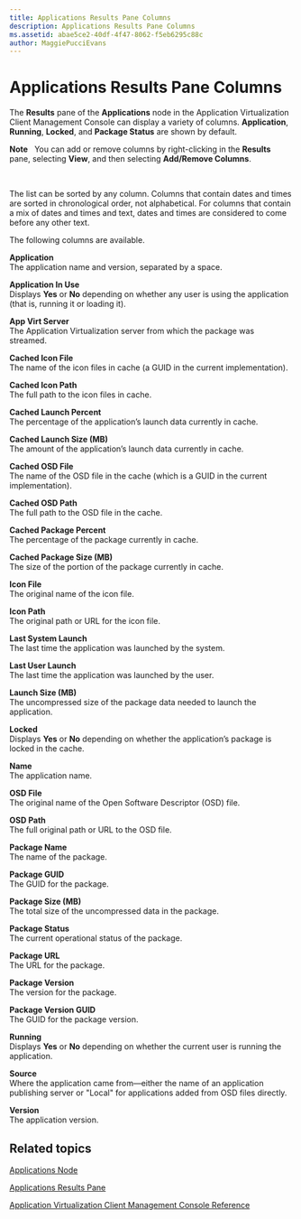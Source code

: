 ```yaml
---
title: Applications Results Pane Columns
description: Applications Results Pane Columns
ms.assetid: abae5ce2-40df-4f47-8062-f5eb6295c88c
author: MaggiePucciEvans
---
```


# Applications Results Pane Columns


The **Results** pane of the **Applications** node in the Application Virtualization Client Management Console can display a variety of columns. **Application**, **Running**, **Locked**, and **Package Status** are shown by default.

**Note**  
You can add or remove columns by right-clicking in the **Results** pane, selecting **View**, and then selecting **Add/Remove Columns**.

 

The list can be sorted by any column. Columns that contain dates and times are sorted in chronological order, not alphabetical. For columns that contain a mix of dates and times and text, dates and times are considered to come before any other text.

The following columns are available.

<a href="" id="application"></a>**Application**  
The application name and version, separated by a space.

<a href="" id="application-in-use"></a>**Application In Use**  
Displays **Yes** or **No** depending on whether any user is using the application (that is, running it or loading it).

<a href="" id="app-virt-server"></a>**App Virt Server**  
The Application Virtualization server from which the package was streamed.

<a href="" id="cached-icon-file"></a>**Cached Icon File**  
The name of the icon files in cache (a GUID in the current implementation).

<a href="" id="cached-icon-path"></a>**Cached Icon Path**  
The full path to the icon files in cache.

<a href="" id="cached-launch-percent"></a>**Cached Launch Percent**  
The percentage of the application’s launch data currently in cache.

<a href="" id="cached-launch-size--mb-"></a>**Cached Launch Size (MB)**  
The amount of the application’s launch data currently in cache.

<a href="" id="cached-osd-file"></a>**Cached OSD File**  
The name of the OSD file in the cache (which is a GUID in the current implementation).

<a href="" id="cached-osd-path"></a>**Cached OSD Path**  
The full path to the OSD file in the cache.

<a href="" id="cached-package-percent"></a>**Cached Package Percent**  
The percentage of the package currently in cache.

<a href="" id="cached-package-size--mb-"></a>**Cached Package Size (MB)**  
The size of the portion of the package currently in cache.

<a href="" id="icon-file"></a>**Icon File**  
The original name of the icon file.

<a href="" id="icon-path"></a>**Icon Path**  
The original path or URL for the icon file.

<a href="" id="last-system-launch"></a>**Last System Launch**  
The last time the application was launched by the system.

<a href="" id="last-user-launch"></a>**Last User Launch**  
The last time the application was launched by the user.

<a href="" id="launch-size--mb-"></a>**Launch Size (MB)**  
The uncompressed size of the package data needed to launch the application.

<a href="" id="locked"></a>**Locked**  
Displays **Yes** or **No** depending on whether the application’s package is locked in the cache.

<a href="" id="name"></a>**Name**  
The application name.

<a href="" id="osd-file"></a>**OSD File**  
The original name of the Open Software Descriptor (OSD) file.

<a href="" id="osd-path"></a>**OSD Path**  
The full original path or URL to the OSD file.

<a href="" id="package-name"></a>**Package Name**  
The name of the package.

<a href="" id="package-guid"></a>**Package GUID**  
The GUID for the package.

<a href="" id="package-size--mb-"></a>**Package Size (MB)**  
The total size of the uncompressed data in the package.

<a href="" id="package-status"></a>**Package Status**  
The current operational status of the package.

<a href="" id="package-url"></a>**Package URL**  
The URL for the package.

<a href="" id="package-version"></a>**Package Version**  
The version for the package.

<a href="" id="package-version-guid"></a>**Package Version GUID**  
The GUID for the package version.

<a href="" id="running"></a>**Running**  
Displays **Yes** or **No** depending on whether the current user is running the application.

<a href="" id="source"></a>**Source**  
Where the application came from—either the name of an application publishing server or "Local" for applications added from OSD files directly.

<a href="" id="version"></a>**Version**  
The application version.

## Related topics


[Applications Node](applications-node.md)

[Applications Results Pane](applications-results-pane.md)

[Application Virtualization Client Management Console Reference](application-virtualization-client-management-console-reference.md)

 

 





